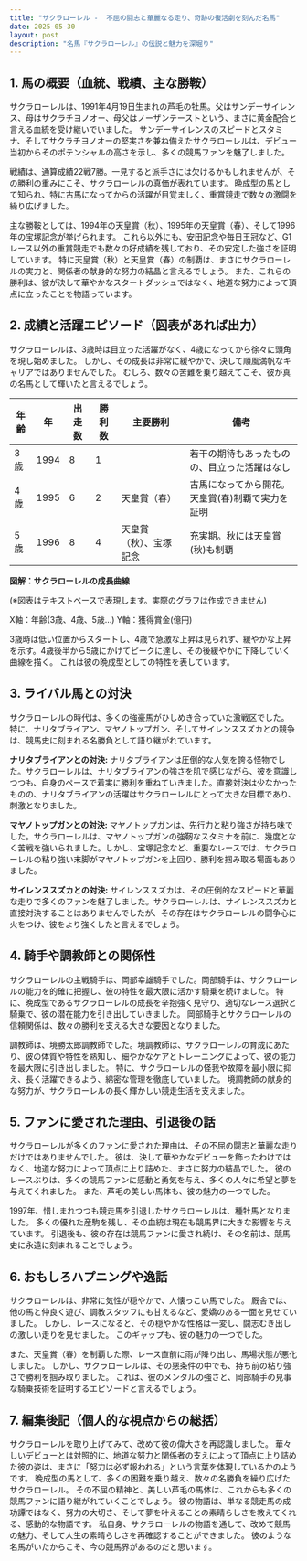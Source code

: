 ```yaml
---
title: "サクラローレル -  不屈の闘志と華麗なる走り、奇跡の復活劇を刻んだ名馬"
date: 2025-05-30
layout: post
description: "名馬『サクラローレル』の伝説と魅力を深堀り"
---
```


## 1. 馬の概要（血統、戦績、主な勝鞍）

サクラローレルは、1991年4月19日生まれの芦毛の牡馬。父はサンデーサイレンス、母はサクラチヨノオー、母父はノーザンテーストという、まさに黄金配合と言える血統を受け継いでいました。  サンデーサイレンスのスピードとスタミナ、そしてサクラチヨノオーの堅実さを兼ね備えたサクラローレルは、デビュー当初からそのポテンシャルの高さを示し、多くの競馬ファンを魅了しました。

戦績は、通算成績22戦7勝。一見すると派手さには欠けるかもしれませんが、その勝利の重みにこそ、サクラローレルの真価が表れています。  晩成型の馬として知られ、特に古馬になってからの活躍が目覚ましく、重賞競走で数々の激闘を繰り広げました。

主な勝鞍としては、1994年の天皇賞（秋）、1995年の天皇賞（春）、そして1996年の宝塚記念が挙げられます。  これら以外にも、安田記念や毎日王冠など、G1レース以外の重賞競走でも数々の好成績を残しており、その安定した強さを証明しています。  特に天皇賞（秋）と天皇賞（春）の制覇は、まさにサクラローレルの実力と、関係者の献身的な努力の結晶と言えるでしょう。  また、これらの勝利は、彼が決して華やかなスタートダッシュではなく、地道な努力によって頂点に立ったことを物語っています。


## 2. 成績と活躍エピソード（図表があれば出力）

サクラローレルは、3歳時は目立った活躍がなく、4歳になってから徐々に頭角を現し始めました。  しかし、その成長は非常に緩やかで、決して順風満帆なキャリアではありませんでした。  むしろ、数々の苦難を乗り越えてこそ、彼が真の名馬として輝いたと言えるでしょう。

| 年齢 | 年 | 出走数 | 勝利数 | 主要勝利 | 備考 |
|---|---|---|---|---|---|
| 3歳 | 1994 | 8 | 1 |  | 若干の期待もあったものの、目立った活躍はなし |
| 4歳 | 1995 | 6 | 2 | 天皇賞（春） | 古馬になってから開花。天皇賞(春)制覇で実力を証明 |
| 5歳 | 1996 | 8 | 4 | 天皇賞（秋）、宝塚記念 |  充実期。秋には天皇賞(秋)も制覇 |


**図解：サクラローレルの成長曲線**

(※図表はテキストベースで表現します。実際のグラフは作成できません)

X軸：年齢(3歳、4歳、5歳…)  Y軸：獲得賞金(億円)

3歳時は低い位置からスタートし、4歳で急激な上昇は見られず、緩やかな上昇を示す。4歳後半から5歳にかけてピークに達し、その後緩やかに下降していく曲線を描く。  これは彼の晩成型としての特性を表しています。


## 3. ライバル馬との対決

サクラローレルの時代は、多くの強豪馬がひしめき合っていた激戦区でした。  特に、ナリタブライアン、マヤノトップガン、そしてサイレンススズカとの競争は、競馬史に刻まれる名勝負として語り継がれています。

**ナリタブライアンとの対決:**  ナリタブライアンは圧倒的な人気を誇る怪物でした。サクラローレルは、ナリタブライアンの強さを肌で感じながら、彼を意識しつつも、自身のペースで着実に勝利を重ねていきました。直接対決は少なかったものの、ナリタブライアンの活躍はサクラローレルにとって大きな目標であり、刺激となりました。

**マヤノトップガンとの対決:**  マヤノトップガンは、先行力と粘り強さが持ち味でした。サクラローレルは、マヤノトップガンの強靭なスタミナを前に、幾度となく苦戦を強いられました。しかし、宝塚記念など、重要なレースでは、サクラローレルの粘り強い末脚がマヤノトップガンを上回り、勝利を掴み取る場面もありました。

**サイレンススズカとの対決:**  サイレンススズカは、その圧倒的なスピードと華麗な走りで多くのファンを魅了しました。サクラローレルは、サイレンススズカと直接対決することはありませんでしたが、その存在はサクラローレルの闘争心に火をつけ、彼をより強くしたと言えるでしょう。


## 4. 騎手や調教師との関係性

サクラローレルの主戦騎手は、岡部幸雄騎手でした。岡部騎手は、サクラローレルの能力を的確に把握し、彼の特性を最大限に活かす騎乗を続けました。  特に、晩成型であるサクラローレルの成長を辛抱強く見守り、適切なレース選択と騎乗で、彼の潜在能力を引き出していきました。  岡部騎手とサクラローレルの信頼関係は、数々の勝利を支える大きな要因となりました。

調教師は、境勝太郎調教師でした。境調教師は、サクラローレルの育成にあたり、彼の体質や特性を熟知し、細やかなケアとトレーニングによって、彼の能力を最大限に引き出しました。  特に、サクラローレルの怪我や故障を最小限に抑え、長く活躍できるよう、綿密な管理を徹底していました。  境調教師の献身的な努力が、サクラローレルの長く輝かしい競走生活を支えました。


## 5. ファンに愛された理由、引退後の話

サクラローレルが多くのファンに愛された理由は、その不屈の闘志と華麗な走りだけではありませんでした。  彼は、決して華やかなデビューを飾ったわけではなく、地道な努力によって頂点に上り詰めた、まさに努力の結晶でした。  彼のレースぶりは、多くの競馬ファンに感動と勇気を与え、多くの人々に希望と夢を与えてくれました。  また、芦毛の美しい馬体も、彼の魅力の一つでした。

1997年、惜しまれつつも競走馬を引退したサクラローレルは、種牡馬となりました。  多くの優れた産駒を残し、その血統は現在も競馬界に大きな影響を与えています。  引退後も、彼の存在は競馬ファンに愛され続け、その名前は、競馬史に永遠に刻まれることでしょう。


## 6. おもしろハプニングや逸話

サクラローレルは、非常に気性が穏やかで、人懐っこい馬でした。  厩舎では、他の馬と仲良く遊び、調教スタッフにも甘えるなど、愛嬌のある一面を見せていました。  しかし、レースになると、その穏やかな性格は一変し、闘志むき出しの激しい走りを見せました。  このギャップも、彼の魅力の一つでした。

また、天皇賞（春）を制覇した際、レース直前に雨が降り出し、馬場状態が悪化しました。  しかし、サクラローレルは、その悪条件の中でも、持ち前の粘り強さで勝利を掴み取りました。  これは、彼のメンタルの強さと、岡部騎手の見事な騎乗技術を証明するエピソードと言えるでしょう。


## 7. 編集後記（個人的な視点からの総括）

サクラローレルを取り上げてみて、改めて彼の偉大さを再認識しました。  華々しいデビューとは対照的に、地道な努力と関係者の支えによって頂点に上り詰めた彼の姿は、まさに「努力は必ず報われる」という言葉を体現しているかのようです。  晩成型の馬として、多くの困難を乗り越え、数々の名勝負を繰り広げたサクラローレル。  その不屈の精神と、美しい芦毛の馬体は、これからも多くの競馬ファンに語り継がれていくことでしょう。  彼の物語は、単なる競走馬の成功譚ではなく、努力の大切さ、そして夢を叶えることの素晴らしさを教えてくれる、感動的な物語です。  私自身、サクラローレルの物語を通して、改めて競馬の魅力、そして人生の素晴らしさを再確認することができました。  彼のような名馬がいたからこそ、今の競馬界があるのだと思います。
